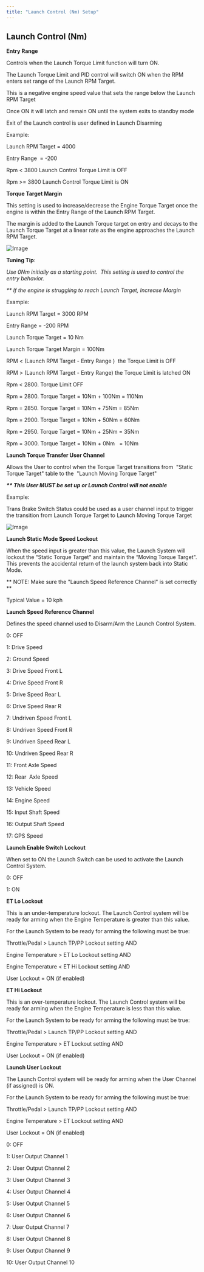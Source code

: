 ```yaml
---
title: "Launch Control (Nm) Setup"
---
```


## Launch Control (Nm)&nbsp;



**Entry Range**&nbsp;

Controls when the Launch Torque Limit function will turn ON.


The Launch Torque Limit and PID control will switch ON when the RPM enters set range of the Launch RPM Target.&nbsp;

This is a negative engine speed value that sets the range below the Launch RPM Target

Once ON it will latch and remain ON until the system exits to standby mode

Exit of the Launch control is user defined in Launch Disarming


Example:

Launch RPM Target = 4000

Entry Range&nbsp; = -200&nbsp;


Rpm \< 3800 Launch Control Torque Limit is OFF

Rpm \>= 3800 Launch Control Torque Limit is ON


**Torque Target Margin**

This setting is used to increase/decrease the Engine Torque Target once the engine is within the Entry Range of the Launch RPM Target.

The margin is added to the Launch Torque target on entry and decays to the Launch Torque Target at a linear rate as the engine approaches the Launch RPM Target.


![Image](</img/Tuning Tip.jpg>) &nbsp; &nbsp; &nbsp; &nbsp; &nbsp; &nbsp;

**Tuning Tip**:&nbsp;

*Use 0Nm initially as a starting point.&nbsp; This setting is used to control the entry behavior.* &nbsp;

*\*\* If the engine is struggling to reach Launch Target, Increase Margin*


Example:&nbsp;

Launch RPM Target = 3000 RPM

Entry Range = -200 RPM

Launch Torque Target = 10 Nm

Launch Torque Target Margin = 100Nm


RPM \< (Launch RPM Target - Entry Range )&nbsp; the Torque Limit is OFF

RPM \> (Launch RPM Target - Entry Range) the Torque Limit is latched ON


Rpm \< 2800. Torque Limit OFF

Rpm = 2800. Torque Target = 10Nm + 100Nm = 110Nm

Rpm = 2850. Torque Target = 10Nm + 75Nm = 85Nm

Rpm = 2900. Torque Target = 10Nm + 50Nm = 60Nm

Rpm = 2950. Torque Target = 10Nm + 25Nm = 35Nm

Rpm = 3000. Torque Target = 10Nm + 0Nm &nbsp; = 10Nm


**Launch Torque Transfer User Channel**&nbsp;

Allows the User to control when the Torque Target transitions from&nbsp; "Static Torque Target" table to the&nbsp; "Launch Moving Torque Target"

***\*\* This User MUST be set up or Launch Control will not enable***



Example:

Trans Brake Switch Status could be used as a user channel input to trigger the transition from Launch Torque Target to Launch Moving Torque Target

![Image](</img/Launch 20.jpg>)


**Launch Static Mode Speed Lockout**


When the speed input is greater than this value, the Launch System will lockout the “Static Torque Target" and maintain the “Moving Torque Target". This prevents the accidental return of the launch system back into Static Mode.


\*\* NOTE: Make sure the "Launch Speed Reference Channel" is set correctly \*\*


Typical Value = 10 kph



**Launch Speed Reference Channel**

Defines the speed channel used to Disarm/Arm the Launch Control System.


&#48;: OFF

&#49;: Drive Speed

&#50;: Ground Speed

&#51;: Drive Speed Front L

&#52;: Drive Speed Front R

&#53;: Drive Speed Rear L

&#54;: Drive Speed Rear R

&#55;: Undriven Speed Front L

&#56;: Undriven Speed Front R

&#57;: Undriven Speed Rear L

&#49;0: Undriven Speed Rear R

&#49;1: Front Axle Speed

&#49;2: Rear&nbsp; Axle Speed

&#49;3: Vehicle Speed

&#49;4: Engine Speed

&#49;5: Input Shaft Speed

&#49;6: Output Shaft Speed

&#49;7: GPS Speed


**Launch Enable Switch Lockout**&nbsp;

When set to ON the Launch Switch can be used to activate the Launch Control System.

&#48;: OFF

&#49;: ON


**ET Lo Lockout**&nbsp;

This is an under-temperature lockout. The Launch Control system will be ready for arming when the Engine Temperature is greater than this value.


For the Launch System to be ready for arming the following must be true:

Throttle/Pedal \> Launch TP/PP Lockout setting AND

Engine Temperature \> ET Lo Lockout setting AND

Engine Temperature \< ET Hi Lockout setting AND

User Lockout = ON (if enabled)


**ET Hi Lockout**&nbsp;

This is an over-temperature lockout. The Launch Control system will be ready for arming when the Engine Temperature is less than this value.


For the Launch System to be ready for arming the following must be true:

Throttle/Pedal \> Launch TP/PP Lockout setting AND

Engine Temperature \> ET Lockout setting AND

User Lockout = ON (if enabled)


**Launch User Lockout**&nbsp;

The Launch Control system will be ready for arming when the User Channel (if assigned) is ON.


For the Launch System to be ready for arming the following must be true:

Throttle/Pedal \> Launch TP/PP Lockout setting AND

Engine Temperature \> ET Lockout setting AND

User Lockout = ON (if enabled)


&#48;: OFF

&#49;: User Output Channel 1

&#50;: User Output Channel 2

&#51;: User Output Channel 3

&#52;: User Output Channel 4

&#53;: User Output Channel 5

&#54;: User Output Channel 6

&#55;: User Output Channel 7

&#56;: User Output Channel 8

&#57;: User Output Channel 9

&#49;0: User Output Channel 10

